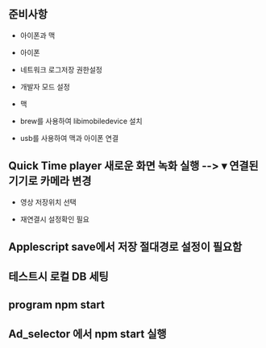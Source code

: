 ## 준비사항

- 아이폰과 맥

- 아이폰
- 네트워크 로그저장 권한설정
- 개발자 모드 설정

- 맥
- brew를 사용하여 libimobiledevice 설치

- usb를 사용하여 맥과 아이폰 연결

## Quick Time player 새로운 화면 녹화 실행 --> ▾ 연결된 기기로 카메라 변경

- 영상 저장위치 선택

- 재연결시 설정확인 필요

## Applescript save에서 저장 절대경로 설정이 필요함

## 테스트시 로컬 DB 세팅

## program npm start

## Ad_selector 에서 npm start 실행
